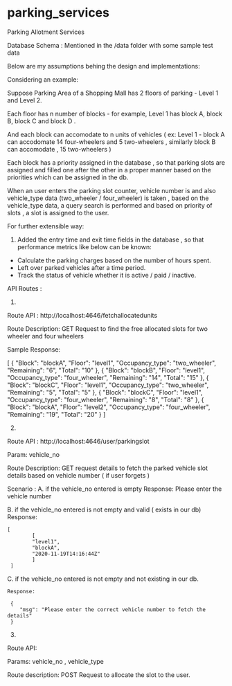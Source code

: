 # parking_services
Parking Allotment Services

Database Schema :  Mentioned in the /data folder with some sample test data

Below are my assumptions behing the design and implementations:

Considering an example:

Suppose Parking Area of a Shopping Mall has 2 floors of parking - Level 1 and Level 2.

Each floor has n number of blocks - for example, Level 1 has block A, block B, block C and block D .

And each block can accomodate to n units of vehicles ( ex: Level 1 - block A can accodomate 14 four-wheelers and 5 two-wheelers , similarly block B can accomodate , 15 two-wheelers )

Each block has a priority assigned in the database , so that parking slots are assigned and filled one after the other in a proper manner based on the priorities which can be assigned in the db.

When an user enters the parking slot counter, vehicle number is  and also vehicle_type data (two_wheeler / four_wheeler) is taken  , based on the vehicle_type data, a query search is performed and based on priority of slots , a slot is assigned to the user.


For further extensible way:

1. Added the entry time and exit time fields in the database , so that performance metrics like below can be known:
  - Calculate the parking charges based on the number of hours spent.
  - Left over parked vehicles after a time period.
  - Track the status of vehicle whether it is active / paid / inactive.


API Routes : 

1.

Route API : http://localhost:4646/fetchallocatedunits

Route Description:  GET Request to find the free allocated slots for two wheeler and four wheelers

Sample Response: 

[
        {
        "Block": "blockA",
        "Floor": "level1",
        "Occupancy_type": "two_wheeler",
        "Remaining": "6",
        "Total": "10"
        },
        {
        "Block": "blockB",
        "Floor": "level1",
        "Occupancy_type": "four_wheeler",
        "Remaining": "14",
        "Total": "15"
        },
        {
        "Block": "blockC",
        "Floor": "level1",
        "Occupancy_type": "two_wheeler",
        "Remaining": "5",
        "Total": "5"
        },
        {
        "Block": "blockC",
        "Floor": "level1",
        "Occupancy_type": "four_wheeler",
        "Remaining": "8",
        "Total": "8"
        },
        {
        "Block": "blockA",
        "Floor": "level2",
        "Occupancy_type": "four_wheeler",
        "Remaining": "19",
        "Total": "20"
        }
]


2. 

Route API : http://localhost:4646/user/parkingslot

Param: vehicle_no

Route Description:  GET request details to fetch the parked vehicle slot details based on vehicle number ( if user forgets )

Scenario :
 A. if the vehicle_no entered is empty
    Response: Please enter the vehicle number

 B. if the vehicle_no entered is not empty and valid ( exists in our db)
    Response: 

    [
            [
            "level1",
            "blockA",
            "2020-11-19T14:16:44Z"
            ]
     ]
 C. if the vehicle_no entered is not empty and not existing in our db.

    Response: 
     
     {
        "msg": "Please enter the correct vehicle number to fetch the details"
     }




3. 

Route API: 

Params: vehicle_no , vehicle_type

Route description: POST Request to allocate the slot to the user. 















